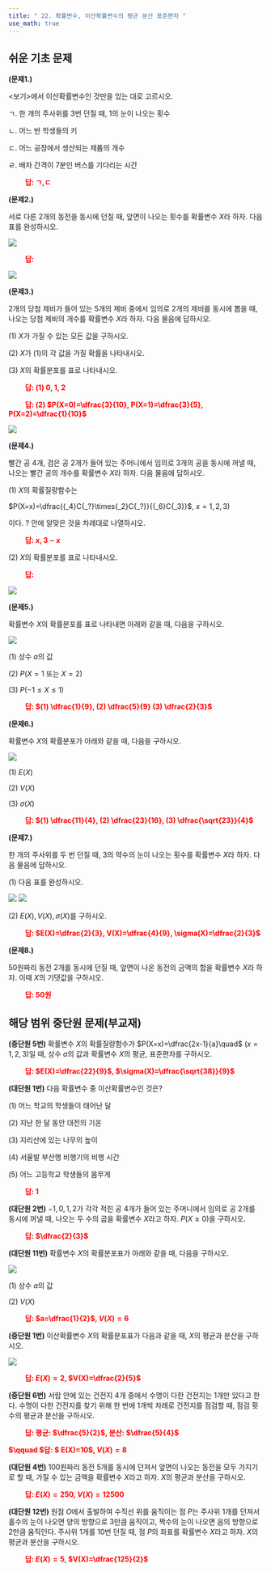 ```yaml
---
title: " 22. 확률변수, 이산확률변수의 평균 분산 표준편차 "
use_math: true
---
```


## 쉬운 기초 문제

**(문제1.)**

$<$보기$>$에서 이산확률변수인 것만을 있는 대로 고르시오.

ㄱ. 한 개의 주사위를 3번 던질 때, 1의 눈이 나오는 횟수

ㄴ. 어느 반 학생들의 키

ㄷ. 어느 공장에서 생산되는 제품의 개수

ㄹ. 배차 간격이 7분인 버스를 기다리는 시간

 **<span style="color: red;">$\qquad$답: ㄱ,ㄷ</span>** 

**(문제2.)**

서로 다른 2개의 동전을 동시에 던질 때, 앞면이 나오는 횟수를 확률변수 $X$라 하자. 다음 표를 완성하시오.

<img src="/assets/Pasted image 20240516222923.png"/>

 **<span style="color: red;">$\qquad$답: </span>** 

 <img src="/assets/Pasted image 20240516223904.png"/>

**(문제3.)**

2개의 당첨 제비가 들어 있는 5개의 제비 중에서 임의로 2개의 제비를 동시에 뽑을 때, 나오는 당첨 제비의 개수를 확률변수 $X$라 하자. 다음 물음에 답하시오.

(1) $X$가 가질 수 있는 모든 값을 구하시오.

(2) $X$가 (1)의 각 값을 가질 확률을 나타내시오.

(3) $X$의 확률분포를 표로 나타내시오.

 **<span style="color: red;">$\qquad$답: (1) 0, 1, 2</span>** 

 **<span style="color: red;">$\qquad$답: (2) $P(X=0)=\dfrac{3}{10}, P(X=1)=\dfrac{3}{5}, P(X=2)=\dfrac{1}{10}$</span>**

 <img src="/assets/Pasted image 20240516224032.png"/>

**(문제4.)**

빨간 공 4개, 검은 공 2개가 들어 있는 주머니에서 임의로 3개의 공을 동시에 꺼낼 때, 나오는 빨간 공의 개수를 확률변수 $X$라 하자. 다음 물음에 답하시오.

(1) $X$의 확률질량함수는 

$P(X=x)=\dfrac{{_4}C{_?}\times{_2}C{_?}}{{_6}C{_3}}$, $x=1, 2, 3)$

이다.  ? 안에 알맞은 것을 차례대로 나열하시오.

**<span style="color: red;">$\qquad$답: $x, 3-x$</span>**

(2) $X$의 확률분포를 표로 나타내시오.

 **<span style="color: red;">$\qquad$답: </span>** 

 <img src="/assets/Pasted image 20240516224109.png"/>

**(문제5.)**

확률변수 $X$의 확률분포를 표로 나타내면 아래와 같을 때, 다음을 구하시오.

<img src="/assets/Pasted image 20240516223414.png"/>

(1) 상수 $a$의 값

(2) $P(X=1$ 또는 $X=2)$

(3) $P(-1\le X \le 1)$

 **<span style="color: red;">$\qquad$답: $(1) \dfrac{1}{9}, (2) \dfrac{5}{9} (3) \dfrac{2}{3}$</span>** 

**(문제6.)**

확률변수 $X$의 확률분포가 아래와 같을 때, 다음을 구하시오.

<img src="/assets/Pasted image 20240516223529.png"/>

(1) $E(X)$

(2) $V(X)$

(3) $\sigma(X)$

 **<span style="color: red;">$\qquad$답: $(1) \dfrac{11}{4}, (2) \dfrac{23}{16}, (3) \dfrac{\sqrt{23}}{4}$</span>** 

**(문제7.)**

한 개의 주사위를 두 번 던질 때, 3의 약수의 눈이 나오는 횟수를 확률변수 $X$라 하자. 다음 물음에 답하시오.

(1) 다음 표를 완성하시오.

<img src="/assets/Pasted image 20240516223645.png"/>

<img src="/assets/Pasted image 20240516224247.png"/>

(2) $E(X), V(X), \sigma(X)$를 구하시오.

 **<span style="color: red;">$\qquad$답: $E(X)=\dfrac{2}{3}, V(X)=\dfrac{4}{9}, \sigma(X)=\dfrac{2}{3}$</span>** 

**(문제8.)**

50원짜리 동전 2개를 동시에 던질 때, 앞면이 나온 동전의 금액의 합을 확률변수 $X$라 하자. 이때 $X$의 기댓값을 구하시오.

 **<span style="color: red;">$\qquad$답: 50원</span>** 














## 해당 범위 중단원 문제(부교재)


**(중단원 5번)** 확률변수 $X$의 확률질량함수가 $P(X=x)=\dfrac{2x-1}{a}\quad$ $(x=1, 2, 3)$일 때, 상수 $a$의 값과 확률변수 $X$의 평균, 표준편차를 구하시오.

**<span style="color: red;">$\qquad$답: $E(X)=\dfrac{22}{9}$, $\sigma(X)=\dfrac{\sqrt{38}}{9}$</span>**

**(대단원 1번)** 다음 확률변수 중 이산확률변수인 것은?

(1) 어느 학교의 학생들이 태어난 달 

(2) 지난 한 달 동안 대전의 기온

(3) 지리산에 있는 나무의 높이

(4) 서울발 부산행 비행기의 비행 시간

(5) 어느 고등학교 학생들의 몸무게

**<span style="color: red;">$\qquad$답: $1$</span>**

**(대단원 2번)** $-1, 0, 1, 2$가 각각 적힌 공 4개가 들어 있는 주머니에서 임의로 공 2개를 동시에 꺼낼 때, 나오는 두 수의 곱을 확률변수 $X$라고 하자. $P(X\ge 0)$을 구하시오.

**<span style="color: red;">$\qquad$답: $\dfrac{2}{3}$</span>**

**(대단원 11번)** 확률변수 $X$의 확률분포표가 아래와 같을 때, 다음을 구하시오.

<img src="/assets/Pasted image 20240229203909.png"/>

(1) 상수 $a$의 값

(2) $V(X)$

**<span style="color: red;">$\qquad$답: $a=\dfrac{1}{2}$, $V(X)=6$</span>**


**(중단원 1번)** 이산확률변수 $X$의 확률분포표가 다음과 같을 때, $X$의 평균과 분산을 구하시오.

<img src="/assets/Pasted image 20240228204031.png"/>

**<span style="color: red;">$\qquad$답: $E(X)=2$, $V(X)=\dfrac{2}{5}$</span>**

**(중단원 6번)** 서랍 안에 있는 건전지 4개 중에서 수명이 다한 건전지는 1개만 있다고 한다. 수명이 다한 건전지를 찾기 위해 한 번에 1개씩 차례로 건전지를 점검할 때, 점검 횟수의 평균과 분산을 구하시오.

**<span style="color: red;">$\qquad$답: 평균: $\dfrac{5}{2}$, 분산: $\dfrac{5}{4}$</span>**


**<span style="color: red;">$\qquad $답: $ E(X)=10$, $V(X)=8$</span>**

**(대단원 4번)** 100원짜리 동전 5개를 동시에 던져서 앞면이 나오는 동전을 모두 가지기로 할 때, 가질 수 있는 금액을 확률변수 $X$라고 하자. $X$의 평균과 분산을 구하시오.

**<span style="color: red;">$\qquad$답: $E(X)=250$, $V(X)=12500$</span>**

**(대단원 12번)** 원점 $O$에서 출발하여 수직선 위를 움직이는 점 $P$는 주사위 1개를 던져서 홀수의 눈이 나오면 양의 방향으로 3만큼 움직이고, 짝수의 눈이 나오면 음의 방향으로 2만큼 움직인다. 주사위 1개를 10번 던질 때, 점 $P$의 좌표를 확률변수 $X$라고 하자. $X$의 평균과 분산을 구하시오.

**<span style="color: red;">$\qquad$답: $E(X)=5$, $V(X)=\dfrac{125}{2}$</span>**






